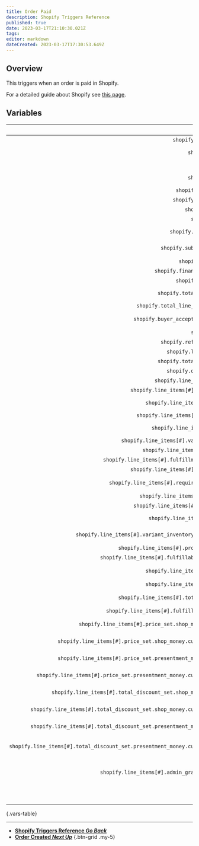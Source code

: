 ```yaml
---
title: Order Paid
description: Shopify Triggers Reference
published: true
date: 2023-03-17T21:10:30.021Z
tags: 
editor: markdown
dateCreated: 2023-03-17T17:30:53.649Z
---
```


## Overview
This triggers when an order is paid in Shopify.

For a detailed guide about Shopify see [this page](/Integrations/Shopify).

## Variables
Name | Description
----:|:------------
`shopify.created_at`| The time the order was paid
`shopify.event` | The event name, in this case `orders/paid`
`shopify.id` | The shopify id
`shopify.email` | The email of the customer e.g. `jon@doe.ca`
`shopify.closed_at` | When the store is closed
`shopify.updated_at` | When the sore is updated
`shopify.number` | The order number
`shopify.note` | The note that the cutomer left
`shopify.total_price` | The total price of the order e.g. `254.98`
`shopify.subtotal_price` | The subtotal price of the order e.g. `244.98`
`shopify.currency` | The 3 letter currency e.g. `EUR`
`shopify.financial_status` | The financial status e.g. `voided`
`shopify.confirmed` | The confirmed status `True`/`False`
`shopify.total_discounts` | The total amount of discount e.g. `5.00`
`shopify.total_line_items_price` | The total price e.g. `249.98`
`shopify.buyer_accepts_marketing` | If the customer accepts marketing `True`/`False`
`shopify.name` | The name of the customer
`shopify.referring_site` | The reffering site
`shopify.landing_site` | The landing site
`shopify.total_price_usd` | The total price in USD
`shopify.order_number` | The order number
`shopify.line_items[#].id` | The item id
`shopify.line_items[#].variant_id` | The item variant id
`shopify.line_items[#].title` | The item's title e.g. `Aviator sunglasses`
`shopify.line_items[#].quantity` | The quantity of this item
`shopify.line_items[#].sku` | The stock keeping unit e.g. `SKU2006-001`
`shopify.line_items[#].variant_title` | The item variant title
`shopify.line_items[#].vendor` | The seller of this item
`shopify.line_items[#].fulfillment_service` | The fulfillment service e.g. `manual`
`shopify.line_items[#].product_id` | The product's id of this item
`shopify.line_items[#].requires_shipping` | If this item requires shipping `True`/`False`
`shopify.line_items[#].taxable` | If this item is taxable `True`/`False`
`shopify.line_items[#].gift_card` | If this item is a gift card
`shopify.line_items[#].name` | The item's name e.g. `Aviator sunglasses`
`shopify.line_items[#].variant_inventory_management` | The inventory management of this item
`shopify.line_items[#].product_exists` | If the products exist `True`/`False`
`shopify.line_items[#].fulfillable_quantity` | The quantity left of this item
`shopify.line_items[#].grams` | The amount of metric grams in this item e.g. `100`
`shopify.line_items[#].price` | The price of this item e.g. `89.99`
`shopify.line_items[#].total_discount` | The total discount on this item e.g. `0.00`
`shopify.line_items[#].fulfillment_status` | The fulfillment status of this item
`shopify.line_items[#].price_set.shop_money.amount` | The shop money amount of this item e.g. `89.99`
`shopify.line_items[#].price_set.shop_money.currency_code` | The shop money currency code of this item e.g. `EUR`
`shopify.line_items[#].price_set.presentment_money.amount` | The presentment money of this item e.g. `89.99`
`shopify.line_items[#].price_set.presentment_money.currency_code` | The presentment currency code of this item e.g. `EUR`
`shopify.line_items[#].total_discount_set.shop_money.amount` | The total discount amount of this item e.g. `0.00`
`shopify.line_items[#].total_discount_set.shop_money.currency_code` | The total discount currency code of this item e.g. `EUR`
`shopify.line_items[#].total_discount_set.presentment_money.amount` | The total discount presentment money of this item e.g. `0.00`
`shopify.line_items[#].total_discount_set.presentment_money.currency_code` | The total discount presentment currency code of this item e.g. `EUR`
`shopify.line_items[#].admin_graphql_api_id` | The admin GraphQL API ID of this item e.g. `gid://shopify/LineItem/<numeric id>`
`_json` | The variables in JSON for C# usage.
{.vars-table}

---

- [<i class="mdi mdi-chevron-left"></i> **Shopify Triggers Reference *Go Back***](/Triggers/Shopify)
- [<i class="mdi mdi-creation" style="color: #5E8E3E;"></i> **Order Created *Next Up***](/Triggers/Shopify/Order-Created)
{.btn-grid .my-5}